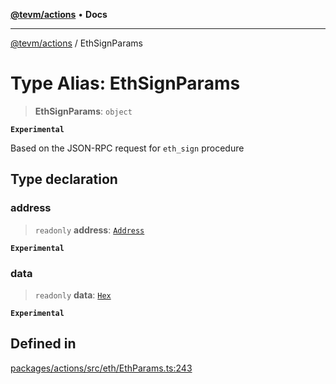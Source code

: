 [**@tevm/actions**](../README.md) • **Docs**

***

[@tevm/actions](../globals.md) / EthSignParams

# Type Alias: EthSignParams

> **EthSignParams**: `object`

**`Experimental`**

Based on the JSON-RPC request for `eth_sign` procedure

## Type declaration

### address

> `readonly` **address**: [`Address`](Address.md)

**`Experimental`**

### data

> `readonly` **data**: [`Hex`](Hex.md)

**`Experimental`**

## Defined in

[packages/actions/src/eth/EthParams.ts:243](https://github.com/qbzzt/tevm-monorepo/blob/main/packages/actions/src/eth/EthParams.ts#L243)
